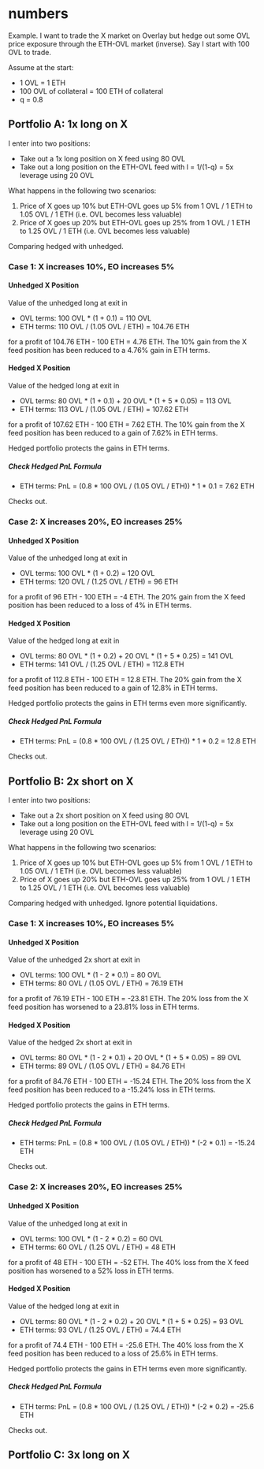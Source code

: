 # numbers

Example. I want to trade the X market on Overlay but hedge out some OVL price exposure through the ETH-OVL market (inverse). Say I start with 100 OVL to trade.

Assume at the start:

 - 1 OVL = 1 ETH
 - 100 OVL of collateral = 100 ETH of collateral
 - q = 0.8


## Portfolio A: 1x long on X

I enter into two positions:

 - Take out a 1x long position on X feed using 80 OVL
 - Take out a long position on the ETH-OVL feed with l = 1/(1-q) = 5x leverage using 20 OVL

What happens in the following two scenarios:

 1. Price of X goes up 10% but ETH-OVL goes up 5% from 1 OVL / 1 ETH to 1.05 OVL / 1 ETH (i.e. OVL becomes less valuable)
 2. Price of X goes up 20% but ETH-OVL goes up 25% from 1 OVL / 1 ETH to 1.25 OVL / 1 ETH (i.e. OVL becomes less valuable)

Comparing hedged with unhedged.

### Case 1: X increases 10%, EO increases 5%

#### Unhedged X Position

Value of the unhedged long at exit in

 - OVL terms: 100 OVL * (1 + 0.1) = 110 OVL
 - ETH terms: 110 OVL / (1.05 OVL / ETH) = 104.76 ETH

for a profit of 104.76 ETH - 100 ETH = 4.76 ETH. The 10% gain from the X feed position has been reduced to a 4.76% gain in ETH terms.

#### Hedged X Position

Value of the hedged long at exit in

 - OVL terms: 80 OVL * (1 + 0.1) + 20 OVL * (1 + 5 * 0.05) = 113 OVL
 - ETH terms: 113 OVL / (1.05 OVL / ETH) = 107.62 ETH

for a profit of 107.62 ETH - 100 ETH = 7.62 ETH. The 10% gain from the X feed position has been reduced to a gain of 7.62% in ETH terms.

Hedged portfolio protects the gains in ETH terms.

##### Check Hedged PnL Formula

 - ETH terms: PnL = (0.8 * 100 OVL / (1.05 OVL / ETH)) * 1 * 0.1 = 7.62 ETH

Checks out.


### Case 2: X increases 20%, EO increases 25%

#### Unhedged X Position

Value of the unhedged long at exit in

 - OVL terms: 100 OVL * (1 + 0.2) = 120 OVL
 - ETH terms: 120 OVL / (1.25 OVL / ETH) = 96 ETH

for a profit of 96 ETH - 100 ETH = -4 ETH. The 20% gain from the X feed position has been reduced to a loss of 4% in ETH terms.

#### Hedged X Position

Value of the hedged long at exit in

 - OVL terms: 80 OVL * (1 + 0.2) + 20 OVL * (1 + 5 * 0.25) = 141 OVL
 - ETH terms: 141 OVL / (1.25 OVL / ETH) = 112.8 ETH

for a profit of 112.8 ETH - 100 ETH = 12.8 ETH. The 20% gain from the X feed position has been reduced to a gain of 12.8% in ETH terms.

Hedged portfolio protects the gains in ETH terms even more significantly.

##### Check Hedged PnL Formula

 - ETH terms: PnL = (0.8 * 100 OVL / (1.25 OVL / ETH)) * 1 * 0.2 = 12.8 ETH

Checks out.


## Portfolio B: 2x short on X

I enter into two positions:

 - Take out a 2x short position on X feed using 80 OVL
 - Take out a long position on the ETH-OVL feed with l = 1/(1-q) = 5x leverage using 20 OVL

What happens in the following two scenarios:

 1. Price of X goes up 10% but ETH-OVL goes up 5% from 1 OVL / 1 ETH to 1.05 OVL / 1 ETH (i.e. OVL becomes less valuable)
 2. Price of X goes up 20% but ETH-OVL goes up 25% from 1 OVL / 1 ETH to 1.25 OVL / 1 ETH (i.e. OVL becomes less valuable)

Comparing hedged with unhedged. Ignore potential liquidations.

### Case 1: X increases 10%, EO increases 5%

#### Unhedged X Position

Value of the unhedged 2x short at exit in

 - OVL terms: 100 OVL * (1 - 2 * 0.1) = 80 OVL
 - ETH terms: 80 OVL / (1.05 OVL / ETH) = 76.19 ETH

for a profit of 76.19 ETH - 100 ETH = -23.81 ETH. The 20% loss from the X feed position has worsened to a 23.81% loss in ETH terms.

#### Hedged X Position

Value of the hedged 2x short at exit in

 - OVL terms: 80 OVL * (1 - 2 * 0.1) + 20 OVL * (1 + 5 * 0.05) = 89 OVL
 - ETH terms: 89 OVL / (1.05 OVL / ETH) = 84.76 ETH

for a profit of 84.76 ETH - 100 ETH = -15.24 ETH. The 20% loss from the X feed position has been reduced to a -15.24% loss in ETH terms.

Hedged portfolio protects the gains in ETH terms.

##### Check Hedged PnL Formula

 - ETH terms: PnL = (0.8 * 100 OVL / (1.05 OVL / ETH)) * (-2 * 0.1) = -15.24 ETH

Checks out.


### Case 2: X increases 20%, EO increases 25%

#### Unhedged X Position

Value of the unhedged long at exit in

 - OVL terms: 100 OVL * (1 - 2 * 0.2) = 60 OVL
 - ETH terms: 60 OVL / (1.25 OVL / ETH) = 48 ETH

for a profit of 48 ETH - 100 ETH = -52 ETH. The 40% loss from the X feed position has worsened to a 52% loss in ETH terms.


#### Hedged X Position

Value of the hedged long at exit in

 - OVL terms: 80 OVL * (1 - 2 * 0.2) + 20 OVL * (1 + 5 * 0.25) = 93 OVL
 - ETH terms: 93 OVL / (1.25 OVL / ETH) = 74.4 ETH

for a profit of 74.4 ETH - 100 ETH = -25.6 ETH. The 40% loss from the X feed position has been reduced to a loss of 25.6% in ETH terms.

Hedged portfolio protects the gains in ETH terms even more significantly.

##### Check Hedged PnL Formula

 - ETH terms: PnL = (0.8 * 100 OVL / (1.25 OVL / ETH)) * (-2 * 0.2) = -25.6 ETH

Checks out.


## Portfolio C: 3x long on X
